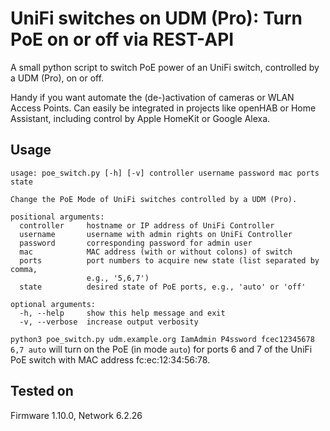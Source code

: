 # UniFi switches on UDM (Pro): Turn PoE on or off via REST-API

A small python script to switch PoE power of an UniFi switch, controlled by a UDM (Pro), on or off.

Handy if you want automate the (de-)activation of cameras or WLAN Access Points. Can easily be integrated in projects like openHAB or Home Assistant, including control by Apple HomeKit or Google Alexa.

## Usage

```
usage: poe_switch.py [-h] [-v] controller username password mac ports state

Change the PoE Mode of UniFi switches controlled by a UDM (Pro).

positional arguments:
  controller     hostname or IP address of UniFi Controller
  username       username with admin rights on UniFi Controller
  password       corresponding password for admin user
  mac            MAC address (with or without colons) of switch
  ports          port numbers to acquire new state (list separated by comma,
                 e.g., '5,6,7')
  state          desired state of PoE ports, e.g., 'auto' or 'off'

optional arguments:
  -h, --help     show this help message and exit
  -v, --verbose  increase output verbosity
```

`python3 poe_switch.py udm.example.org IamAdmin P4ssword fcec12345678 6,7 auto` will turn on the PoE (in mode `auto`) for ports 6 and 7 of the UniFi PoE switch with MAC address fc:ec:12:34:56:78.

## Tested on
Firmware 1.10.0, Network 6.2.26
